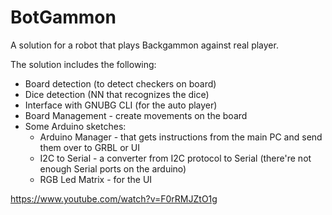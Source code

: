 # BotGammon
A solution for a robot that plays Backgammon against real player.

The solution includes the following:
- Board detection (to detect checkers on board)
- Dice detection (NN that recognizes the dice)
- Interface with GNUBG CLI (for the auto player)
- Board Management - create movements on the board
- Some Arduino sketches:
  - Arduino Manager - that gets instructions from the main PC and send them over to GRBL or UI
  - I2C to Serial - a converter from I2C protocol to Serial (there're not enough Serial ports on the arduino)
  - RGB Led Matrix - for the UI
 

https://www.youtube.com/watch?v=F0rRMJZtO1g

